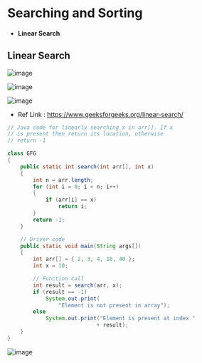 # Searching and Sorting

* #### Linear Search


## Linear Search

![image](https://user-images.githubusercontent.com/40323661/161802901-71b03da0-4c61-425e-bb1f-1fb5aba81351.png)

![image](https://user-images.githubusercontent.com/40323661/161803044-6c18116a-4e2b-4d81-9797-0b51fd2be2c8.png)

![image](https://user-images.githubusercontent.com/40323661/161803175-ec500670-b204-4776-9ba9-60eb786baddf.png)

* Ref Link : https://www.geeksforgeeks.org/linear-search/

```Java
// Java code for linearly searching x in arr[]. If x
// is present then return its location, otherwise
// return -1

class GFG
{
	public static int search(int arr[], int x)
	{
		int n = arr.length;
		for (int i = 0; i < n; i++)
		{
			if (arr[i] == x)
				return i;
		}
		return -1;
	}

	// Driver code
	public static void main(String args[])
	{
		int arr[] = { 2, 3, 4, 10, 40 };
		int x = 10;

		// Function call
		int result = search(arr, x);
		if (result == -1)
			System.out.print(
				"Element is not present in array");
		else
			System.out.print("Element is present at index "
							+ result);
	}
}

```
![image](https://user-images.githubusercontent.com/40323661/161803675-4b8bd3b5-b4c8-4b1d-8a0e-0d270ddf98ae.png)

